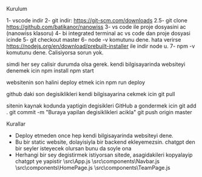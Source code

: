 Kurulum

1- vscode indir
2- git indir: https://git-scm.com/downloads
2.5- git clone https://github.com/batikanor/nanowiss
3- vs code ile proje dosyasini ac (nanowiss klasoru)
4- bi integrated terminal ac vs code dan proje dosyasi icinde
5- git checkout master
6- node -v   komutunu dene. hata verirse https://nodejs.org/en/download/prebuilt-installer ile indir node u.
7- npm -v    komutunu dene. Calisiyorsa sorun yok.

simdi her sey calisir durumda olsa gerek. kendi bilgisayarinda websiteyi denemek icin
npm install
npm start

websitenin son halini deploy etmek icin
npm run deploy


github daki son degisiklikleri kendi bilgisayarina cekmek icin
git pull

sitenin kaynak kodunda yaptigin degisikleri GitHub a gondermek icin
git add .
git commit -m "Buraya yapilan degisiklikleri acikla"
git push origin master



Kurallar
* Deploy etmeden once hep kendi bilgisayarinda websiteyi dene.
* Bu bir static website, dolayisiyla bir backend ekleyemezsin. chatgpt den bir seyler isteyecek olursan bunu da soyle ona
* Herhangi bir sey degistirmek istiyorsan sitede, asagidakileri kopyalayip chatgpt ye yapistir
\src\App.js
\src\components\Navbar.js
\src\components\HomePage.js
\src\components\TeamPage.js


